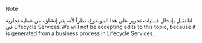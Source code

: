 > [!NOTE]
> <span data-ttu-id="23388-101">لنا نقبل بإدخال عمليات تحرير على هذا الموضوع، نظراً لأنه يتم إنشاؤه من عملية تجارية في Lifecycle Services.</span><span class="sxs-lookup"><span data-stu-id="23388-101">We will not be accepting edits to this topic, because it is generated from a business process in Lifecycle Services.</span></span>